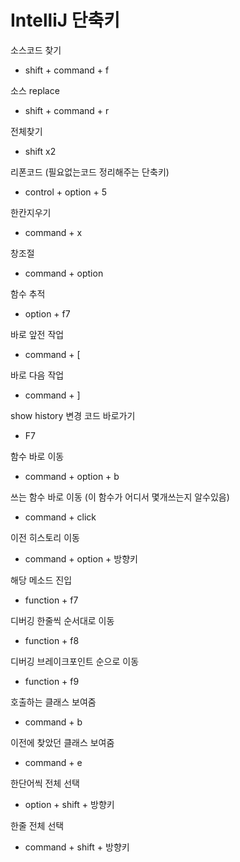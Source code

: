 # IntelliJ 단축키

소스코드 찾기
- shift + command + f 

소스 replace
- shift + command + r 

전체찾기
- shift x2

리폰코드 (필요없는코드 정리해주는 단축키)
- control + option + 5

한칸지우기
- command + x

창조절
- command + option

함수 추적
- option + f7

바로 앞전 작업
- command + [

바로 다음 작업
- command + ]

show history 변경 코드 바로가기
- F7

함수 바로 이동
- command + option + b

쓰는 함수 바로 이동 (이 함수가 어디서 몇개쓰는지 알수있음)
- command + click

이전 히스토리 이동
- command + option + 방향키

해당 메소드 진입
- function + f7

디버깅 한줄씩 순서대로 이동
- function + f8

디버깅 브레이크포인트 순으로 이동
- function + f9

호출하는 클래스 보여줌
- command + b

이전에 찾았던 클래스 보여줌
- command + e

한단어씩 전체 선택
- option + shift + 방향키

한줄 전체 선택
- command + shift + 방향키
